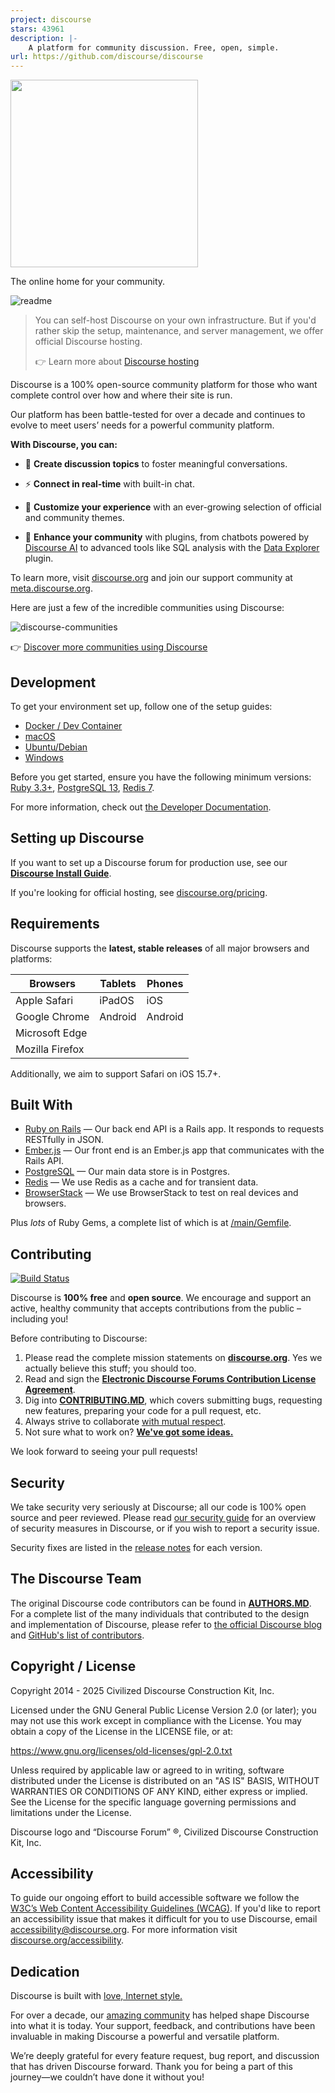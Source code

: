 ```yaml
---
project: discourse
stars: 43961
description: |-
    A platform for community discussion. Free, open, simple.
url: https://github.com/discourse/discourse
---
```


<a href="https://www.discourse.org/">
  <img src="images/discourse-readme-logo.png" width="300px">
</a>

The online home for your community. 

![readme](https://github.com/user-attachments/assets/db764ef2-5cc2-4873-b11d-4a2052e1993d)


> You can self-host Discourse on your own infrastructure. But if you'd rather skip the setup, maintenance, and server management, we offer official Discourse hosting.
>
> 👉 Learn more about [Discourse hosting](https://discourse.org/pricing)

Discourse is a 100% open-source community platform for those who want complete control over how and where their site is run.

Our platform has been battle-tested for over a decade and continues to evolve to meet users’ needs for a powerful community platform. 

**With Discourse, you can:**

* 💬 **Create discussion topics** to foster meaningful conversations.

* ⚡️ **Connect in real-time** with built-in chat.
  
* 🎨 **Customize your experience** with an ever-growing selection of official and community themes.

* 🤖 **Enhance your community** with plugins, from chatbots powered by [Discourse AI](https://meta.discourse.org/t/discourse-ai/259214) to advanced tools like SQL analysis with the [Data Explorer](https://meta.discourse.org/t/discourse-data-explorer/32566) plugin.

To learn more, visit [discourse.org](https://www.discourse.org/) and join our support community at [meta.discourse.org](https://meta.discourse.org/).


Here are just a few of the incredible communities using Discourse: 

![discourse-communities](https://github.com/user-attachments/assets/a79b5d56-7748-4f6d-8a2d-daa950366fcc)

👉 [Discover more communities using Discourse](https://discover.discourse.org/)


## Development

To get your environment set up, follow one of the setup guides:

- [Docker / Dev Container](https://meta.discourse.org/t/336366)
- [macOS](https://meta.discourse.org/t/15772)
- [Ubuntu/Debian](https://meta.discourse.org/t/14727)
- [Windows](https://meta.discourse.org/t/75149)

Before you get started, ensure you have the following minimum versions: [Ruby 3.3+](https://www.ruby-lang.org/en/downloads/), [PostgreSQL 13](https://www.postgresql.org/download/), [Redis 7](https://redis.io/download).

For more information, check out [the Developer Documentation](https://meta.discourse.org/c/documentation/developer-guides/56).

## Setting up Discourse

If you want to set up a Discourse forum for production use, see our [**Discourse Install Guide**](docs/INSTALL.md).

If you're looking for official hosting, see [discourse.org/pricing](https://www.discourse.org/pricing/).

## Requirements

Discourse supports the **latest, stable releases** of all major browsers and platforms:

| Browsers              | Tablets      | Phones       |
| --------------------- | ------------ | ------------ |
| Apple Safari          | iPadOS       | iOS          |
| Google Chrome         | Android      | Android      |
| Microsoft Edge        |              |              |
| Mozilla Firefox       |              |              |

Additionally, we aim to support Safari on iOS 15.7+.

## Built With

- [Ruby on Rails](https://github.com/rails/rails) &mdash; Our back end API is a Rails app. It responds to requests RESTfully in JSON.
- [Ember.js](https://github.com/emberjs/ember.js) &mdash; Our front end is an Ember.js app that communicates with the Rails API.
- [PostgreSQL](https://www.postgresql.org/) &mdash; Our main data store is in Postgres.
- [Redis](https://redis.io/) &mdash; We use Redis as a cache and for transient data.
- [BrowserStack](https://www.browserstack.com/) &mdash; We use BrowserStack to test on real devices and browsers.

Plus *lots* of Ruby Gems, a complete list of which is at [/main/Gemfile](https://github.com/discourse/discourse/blob/main/Gemfile).

## Contributing

[![Build Status](https://github.com/discourse/discourse/actions/workflows/tests.yml/badge.svg)](https://github.com/discourse/discourse/actions)

Discourse is **100% free** and **open source**. We encourage and support an active, healthy community that
accepts contributions from the public &ndash; including you!

Before contributing to Discourse:

1. Please read the complete mission statements on [**discourse.org**](https://www.discourse.org). Yes we actually believe this stuff; you should too.
2. Read and sign the [**Electronic Discourse Forums Contribution License Agreement**](https://www.discourse.org/cla).
3. Dig into [**CONTRIBUTING.MD**](CONTRIBUTING.md), which covers submitting bugs, requesting new features, preparing your code for a pull request, etc.
4. Always strive to collaborate [with mutual respect](https://github.com/discourse/discourse/blob/main/docs/code-of-conduct.md).
5. Not sure what to work on? [**We've got some ideas.**](https://meta.discourse.org/t/so-you-want-to-help-out-with-discourse/3823)


We look forward to seeing your pull requests!

## Security

We take security very seriously at Discourse; all our code is 100% open source and peer reviewed. Please read [our security guide](https://github.com/discourse/discourse/blob/main/docs/SECURITY.md) for an overview of security measures in Discourse, or if you wish to report a security issue.

Security fixes are listed in the [release notes](https://meta.discourse.org/tags/c/announcements/67/release-notes) for each version.

## The Discourse Team

The original Discourse code contributors can be found in [**AUTHORS.MD**](docs/AUTHORS.md). For a complete list of the many individuals that contributed to the design and implementation of Discourse, please refer to [the official Discourse blog](https://blog.discourse.org/2013/02/the-discourse-team/) and [GitHub's list of contributors](https://github.com/discourse/discourse/contributors).

## Copyright / License

Copyright 2014 - 2025 Civilized Discourse Construction Kit, Inc.

Licensed under the GNU General Public License Version 2.0 (or later);
you may not use this work except in compliance with the License.
You may obtain a copy of the License in the LICENSE file, or at:

   https://www.gnu.org/licenses/old-licenses/gpl-2.0.txt

Unless required by applicable law or agreed to in writing, software
distributed under the License is distributed on an "AS IS" BASIS,
WITHOUT WARRANTIES OR CONDITIONS OF ANY KIND, either express or implied.
See the License for the specific language governing permissions and
limitations under the License.

Discourse logo and “Discourse Forum” ®, Civilized Discourse Construction Kit, Inc.

## Accessibility

To guide our ongoing effort to build accessible software we follow the [W3C’s Web Content Accessibility Guidelines (WCAG)](https://www.w3.org/TR/WCAG21/). If you'd like to report an accessibility issue that makes it difficult for you to use Discourse, email accessibility@discourse.org. For more information visit [discourse.org/accessibility](https://discourse.org/accessibility).

## Dedication

Discourse is built with [love, Internet style.](https://www.youtube.com/watch?v=Xe1TZaElTAs)

For over a decade, our [amazing community](https://meta.discourse.org/) has helped shape Discourse into what it is today. Your support, feedback, and contributions have been invaluable in making Discourse a powerful and versatile platform.

We’re deeply grateful for every feature request, bug report, and discussion that has driven Discourse forward. Thank you for being a part of this journey—we couldn’t have done it without you!


